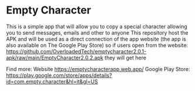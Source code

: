 # Empty Character
This is a simple app that will allow you to copy a special character allowing you to send messages, emails and other to anyone
This repository host the APK and will be used as a direct connection of the app website (the app is also available on The Google Play Store) so if users open from the website: https://github.com/OverloadedTech/emptycharacter2.0.1-apk/raw/main/EmptyCharacter2.0.2.apk they will get here

Find more: Website https://emptycharacterapp.web.app/ Google Play Store: https://play.google.com/store/apps/details?id=com.empty.character&hl=it&gl=US
